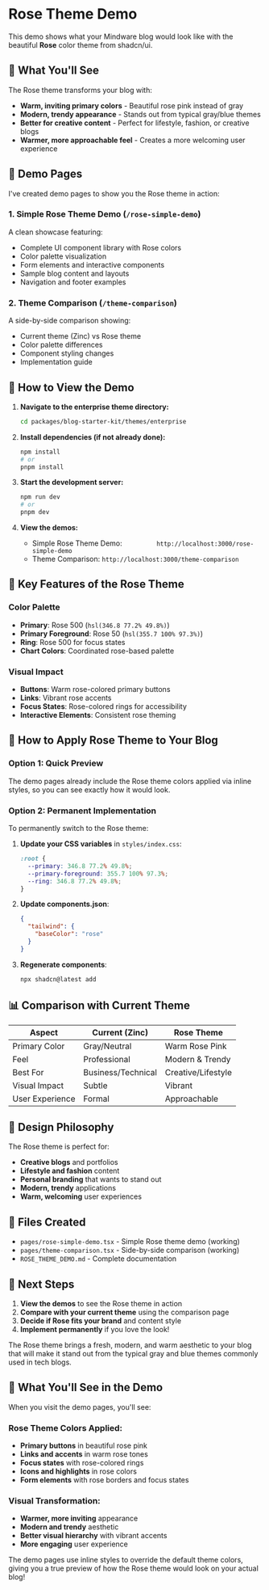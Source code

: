 # Rose Theme Demo

This demo shows what your Mindware blog would look like with the beautiful **Rose** color theme from shadcn/ui.

## 🎨 What You'll See

The Rose theme transforms your blog with:
- **Warm, inviting primary colors** - Beautiful rose pink instead of gray
- **Modern, trendy appearance** - Stands out from typical gray/blue themes
- **Better for creative content** - Perfect for lifestyle, fashion, or creative blogs
- **Warmer, more approachable feel** - Creates a more welcoming user experience

## 📱 Demo Pages

I've created demo pages to show you the Rose theme in action:

### 1. Simple Rose Theme Demo (`/rose-simple-demo`)
A clean showcase featuring:
- Complete UI component library with Rose colors
- Color palette visualization
- Form elements and interactive components
- Sample blog content and layouts
- Navigation and footer examples

### 2. Theme Comparison (`/theme-comparison`)
A side-by-side comparison showing:
- Current theme (Zinc) vs Rose theme
- Color palette differences
- Component styling changes
- Implementation guide

## 🚀 How to View the Demo

1. **Navigate to the enterprise theme directory:**
   ```bash
   cd packages/blog-starter-kit/themes/enterprise
   ```

2. **Install dependencies (if not already done):**
   ```bash
   npm install
   # or
   pnpm install
   ```

3. **Start the development server:**
   ```bash
   npm run dev
   # or
   pnpm dev
   ```

4. **View the demos:**
   - Simple Rose Theme Demo: `         http://localhost:3000/rose-simple-demo`
   - Theme Comparison: `http://localhost:3000/theme-comparison`

## 🎯 Key Features of the Rose Theme

### Color Palette
- **Primary**: Rose 500 (`hsl(346.8 77.2% 49.8%)`)
- **Primary Foreground**: Rose 50 (`hsl(355.7 100% 97.3%)`)
- **Ring**: Rose 500 for focus states
- **Chart Colors**: Coordinated rose-based palette

### Visual Impact
- **Buttons**: Warm rose-colored primary buttons
- **Links**: Vibrant rose accents
- **Focus States**: Rose-colored rings for accessibility
- **Interactive Elements**: Consistent rose theming

## 🔧 How to Apply Rose Theme to Your Blog

### Option 1: Quick Preview
The demo pages already include the Rose theme colors applied via inline styles, so you can see exactly how it would look.

### Option 2: Permanent Implementation
To permanently switch to the Rose theme:

1. **Update your CSS variables** in `styles/index.css`:
   ```css
   :root {
     --primary: 346.8 77.2% 49.8%;
     --primary-foreground: 355.7 100% 97.3%;
     --ring: 346.8 77.2% 49.8%;
   }
   ```

2. **Update components.json**:
   ```json
   {
     "tailwind": {
       "baseColor": "rose"
     }
   }
   ```

3. **Regenerate components**:
   ```bash
   npx shadcn@latest add
   ```

## 📊 Comparison with Current Theme

| Aspect | Current (Zinc) | Rose Theme |
|--------|----------------|------------|
| Primary Color | Gray/Neutral | Warm Rose Pink |
| Feel | Professional | Modern & Trendy |
| Best For | Business/Technical | Creative/Lifestyle |
| Visual Impact | Subtle | Vibrant |
| User Experience | Formal | Approachable |

## 🎨 Design Philosophy

The Rose theme is perfect for:
- **Creative blogs** and portfolios
- **Lifestyle and fashion** content
- **Personal branding** that wants to stand out
- **Modern, trendy** applications
- **Warm, welcoming** user experiences

## 📝 Files Created

- `pages/rose-simple-demo.tsx` - Simple Rose theme demo (working)
- `pages/theme-comparison.tsx` - Side-by-side comparison (working)
- `ROSE_THEME_DEMO.md` - Complete documentation

## 🎯 Next Steps

1. **View the demos** to see the Rose theme in action
2. **Compare with your current theme** using the comparison page
3. **Decide if Rose fits your brand** and content style
4. **Implement permanently** if you love the look!

The Rose theme brings a fresh, modern, and warm aesthetic to your blog that will make it stand out from the typical gray and blue themes commonly used in tech blogs.

## 🎨 What You'll See in the Demo

When you visit the demo pages, you'll see:

### Rose Theme Colors Applied:
- **Primary buttons** in beautiful rose pink
- **Links and accents** in warm rose tones
- **Focus states** with rose-colored rings
- **Icons and highlights** in rose colors
- **Form elements** with rose borders and focus states

### Visual Transformation:
- **Warmer, more inviting** appearance
- **Modern and trendy** aesthetic
- **Better visual hierarchy** with vibrant accents
- **More engaging** user experience

The demo pages use inline styles to override the default theme colors, giving you a true preview of how the Rose theme would look on your actual blog!
